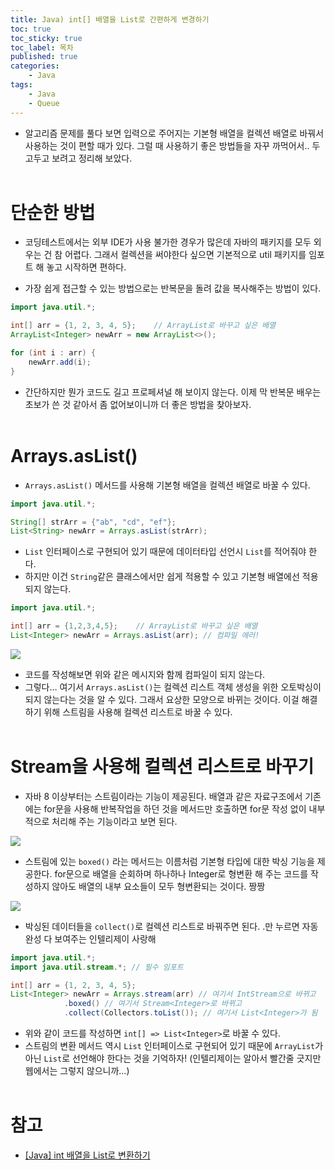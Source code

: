 ```yaml
---
title: Java) int[] 배열을 List로 간편하게 변경하기
toc: true
toc_sticky: true
toc_label: 목차
published: true
categories:
    - Java
tags:
    - Java
    - Queue
---
```


* 알고리즘 문제를 풀다 보면 입력으로 주어지는 기본형 배열을 컬렉션 배열로 바꿔서 사용하는 것이 편할 때가 있다. 그럴 때 사용하기 좋은 방법들을 자꾸 까먹어서.. 두고두고 보려고 정리해 보았다.<br><br>

# 단순한 방법
* 코딩테스트에서는 외부 IDE가 사용 불가한 경우가 많은데 자바의 패키지를 모두 외우는 건 참 어렵다. 그래서 컬렉션을 써야한다 싶으면 기본적으로 util 패키지를 임포트 해 놓고 시작하면 편하다. 

* 가장 쉽게 접근할 수 있는 방법으로는 반복문을 돌려 값을 복사해주는 방법이 있다.

```java
import java.util.*;

int[] arr = {1, 2, 3, 4, 5};	// ArrayList로 바꾸고 싶은 배열
ArrayList<Integer> newArr = new ArrayList<>(); 

for (int i : arr) {
	newArr.add(i);
}
```

* 간단하지만 뭔가 코드도 길고 프로페셔널 해 보이지 않는다. 이제 막 반복문 배우는 초보가 쓴 것 같아서 좀 없어보이니까 더 좋은 방법을 찾아보자.<br><br>

# Arrays.asList()
* `Arrays.asList()` 메서드를 사용해 기본형 배열을 컬렉션 배열로 바꿀 수 있다. 

```java
import java.util.*;

String[] strArr = {"ab", "cd", "ef"};
List<String> newArr = Arrays.asList(strArr);
```

* `List` 인터페이스로 구현되어 있기 때문에 데이터타입 선언시 `List`를 적어줘야 한다.
* 하지만 이건 `String`같은 클래스에서만 쉽게 적용할 수 있고 기본형 배열에선 적용되지 않는다. 

```java
import java.util.*;

int[] arr = {1,2,3,4,5};	// ArrayList로 바꾸고 싶은 배열
List<Integer> newArr = Arrays.asList(arr); // 컴파일 에러!
```

<p align=“center”><img src=“../../assets/images/arrays-aslist” width=“500”></p>

* 코드를 작성해보면 위와 같은 메시지와 함께 컴파일이 되지 않는다.
* 그렇다… 여기서 `Arrays.asList()`는 컬렉션 리스트 객체 생성을 위한 오토박싱이 되지 않는다는 것을 알 수 있다. 그래서 요상한 모양으로 바뀌는 것이다. 이걸 해결하기 위해 스트림을 사용해 컬렉션 리스트로 바꿀 수 있다.<br><br>

# Stream을 사용해 컬렉션 리스트로 바꾸기
* 자바 8 이상부터는 스트림이라는 기능이 제공된다. 배열과 같은 자료구조에서 기존에는 for문을 사용해 반복작업을 하던 것을 메서드만 호출하면 for문 작성 없이 내부적으로 처리해 주는 기능이라고 보면 된다.

<p align=“center”><img src=“../../assets/images/arrays-stream-aslist” width=“800”></p>

* 스트림에 있는 `boxed()` 라는 메서드는 이름처럼 기본형 타입에 대한 박싱 기능을 제공한다. for문으로 배열을 순회하며 하나하나 Integer로 형변환 해 주는 코드를 작성하지 않아도 배열의 내부 요소들이 모두 형변환되는 것이다. 짱짱 

<p align=“center”><img src=“../../assets/images/arrays-stream-aslist-collect” width=“800”></p>

* 박싱된 데이터들을 `collect()`로 컬렉션 리스트로 바꿔주면 된다.  .만 누르면 자동완성 다 보여주는 인텔리제이 사랑해

```java
import java.util.*;
import java.util.stream.*; // 필수 임포트

int[] arr = {1, 2, 3, 4, 5};
List<Integer> newArr = Arrays.stream(arr) // 여기서 IntStream으로 바뀌고
			.boxed() // 여기서 Stream<Integer>로 바뀌고
			.collect(Collectors.toList()); // 여기서 List<Integer>가 됨
```

* 위와 같이 코드를 작성하면 `int[] => List<Integer>`로 바꿀 수 있다.
* 스트림의 변환 메서드 역시 `List` 인터페이스로 구현되어 있기 때문에 `ArrayList`가 아닌 `List`로 선언해야 한다는 것을 기억하자! (인텔리제이는 알아서 빨간줄 긋지만 웹에서는 그렇지 않으니까…)<br><br>

# 참고
* [[Java] int 배열을 List로 변환하기](https://hianna.tistory.com/552)
